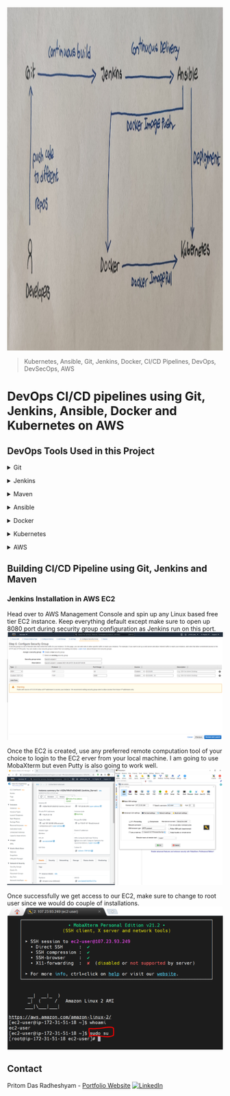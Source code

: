 <!-- PROJECT LOGO -->
<br />

<p align="center">
  <img src="./images/1.jpg" alt="Logo" width="800" height="800">
</p>


> Kubernetes, Ansible, Git, Jenkins, Docker, CI/CD Pipelines, DevOps, DevSecOps, AWS
<!-- ABOUT THE PROJECT -->

# DevOps CI/CD pipelines using Git, Jenkins, Ansible, Docker and Kubernetes on AWS

## DevOps Tools Used in this Project

<details>
<summary>Git</summary><br><b>

This will be used for source code management.
</b></details>

<details>
<summary>Jenkins</summary><br><b>

This will be used for creating CI/CD Pipelines.
</b></details>

<details>
<summary>Maven</summary><br><b>

This will be used as a build tool.
</b></details>

<details>
<summary>Ansible</summary><br><b>

This will be used for configuration management and deployment.
</b></details>

<details>
<summary>Docker</summary><br><b>

This will be used as a Target Environment to host our applications
</b></details>

<details>
<summary>Kubernetes</summary><br><b>

To manage our Docker Containers.
</b></details>

<details>
<summary>AWS</summary><br><b>

We will set all out various tools over the Cloud using AWS.
</b></details>

## Building CI/CD Pipeline using Git, Jenkins and Maven

### Jenkins Installation in AWS EC2

Head over to AWS Management Console and spin up any Linux based free tier EC2 instance. Keep everything default except make sure to open up 8080 port during security group configuration as Jenkins run on this port.
![APT](./images/1.PNG)

Once the EC2 is created, use any preferred remote computation tool of your choice to login to the EC2 erver from your local machine. I am going to use MobaXterm but even Putty is also going to work well.
![APT](./images/2.PNG)

Once successfully we get access to our EC2, make sure to change to root user since we would do couple of installations.
![APT](./images/3.PNG)


<!-- CONTACT -->

## Contact

Pritom Das Radheshyam - [Portfolio Website](https://pritom.uwu.ai/)
[![LinkedIn][linkedin-shield]][linkedin-url]  





<!-- MARKDOWN LINKS & IMAGES -->
<!-- https://www.markdownguide.org/basic-syntax/#reference-style-links -->

[linkedin-shield]: https://img.shields.io/badge/-LinkedIn-black.svg?style=flat-square&logo=linkedin&colorB=555
[linkedin-url]: https://www.linkedin.com/in/you-found-pritom
[product-screenshot]: images/screenshot.jpg

